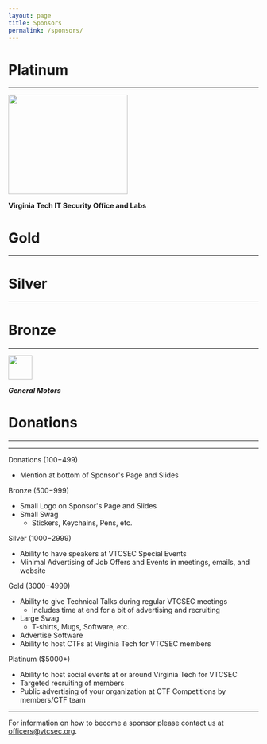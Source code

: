 ```yaml
---
layout: page
title: Sponsors
permalink: /sponsors/
---
```

# Platinum
---
<a href="VT"><img src="http://www.vtcsec.org/images/VirginiaTechLogo.gif" align="center" height="200" width="240"></a>

**Virginia Tech IT Security Office and Labs**

# Gold
---

# Silver
---

# Bronze
---
<a href="GM"><img src="http://www.vtcsec.org/images/sponsor-gm-tiny.gif" align="center" height="48" width="48"></a>

***General Motors***

# Donations
---

--------

Donations ($100-$499)

- Mention at bottom of Sponsor's Page and Slides

Bronze ($500-$999)

- Small Logo on Sponsor's Page and Slides
- Small Swag
    - Stickers, Keychains, Pens, etc.

Silver ($1000-$2999)

- Ability to have speakers at VTCSEC Special Events
- Minimal Advertising of Job Offers and Events in meetings, emails, and website

Gold ($3000-$4999)

- Ability to give Technical Talks during regular VTCSEC meetings
    - Includes time at end for a bit of advertising and recruiting
- Large Swag
    - T-shirts, Mugs, Software, etc.
- Advertise Software
- Ability to host CTFs at Virginia Tech for VTCSEC members

Platinum ($5000+)

- Ability to host social events at or around Virginia Tech for VTCSEC
- Targeted recruiting of members
- Public advertising of your organization at CTF Competitions by members/CTF team

---------------

For information on how to become a sponsor please contact us at [officers@vtcsec.org](mailto:officers@vtcsec.org).
